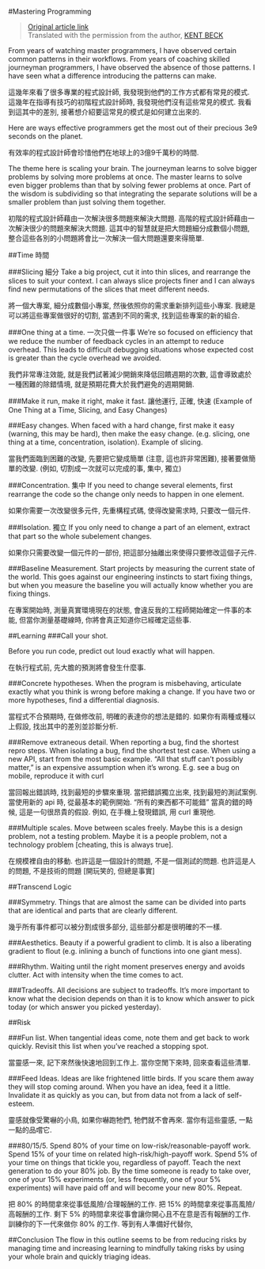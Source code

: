 #Mastering Programming
> [Original article link](https://www.facebook.com/notes/kent-beck/mastering-programming/1184427814923414)  
> Translated with the permission from the author, [KENT BECK](https://www.facebook.com/notes/kent-beck/mastering-programming/1184427814923414?comment_id=1185657178133811&comment_tracking=%7B%22tn%22%3A%22R7%22%7D)



From years of watching master programmers, I have observed certain common patterns in their workflows. From years of coaching skilled journeyman programmers, I have observed the absence of those patterns. I have seen what a difference introducing the patterns can make.

這幾年來看了很多專業的程式設計師, 我發現到他們的工作方式都有常見的模式. 這幾年在指導有技巧的初階程式設計師時, 我發現他們沒有這些常見的模式. 我看到這其中的差別, 接著想介紹要這常見的模式是如何建立出來的.

Here are ways effective programmers get the most out of their precious 3e9 seconds on the planet.

有效率的程式設計師會珍惜他們在地球上的3億9千萬秒的時間.

The theme here is scaling your brain. The journeyman learns to solve bigger problems by solving more problems at once. The master learns to solve even bigger problems than that by solving fewer problems at once. Part of the wisdom is subdividing so that integrating the separate solutions will be a smaller problem than just solving them together.

初階的程式設計師藉由一次解決很多問題來解決大問題. 高階的程式設計師藉由一次解決很少的問題來解決大問題. 這其中的智慧就是把大問題細分成數個小問題, 整合這些各別的小問題將會比一次解決一個大問題還要來得簡單.

##Time 時間

###Slicing 細分
Take a big project, cut it into thin slices, and rearrange the slices to suit your context. I can always slice projects finer and I can always find new permutations of the slices that meet different needs.

將一個大專案, 細分成數個小專案, 然後依照你的需求重新排列這些小專案. 我總是可以將這些專案做很好的切割, 當遇到不同的需求, 找到這些專案的新的組合.

###One thing at a time. 一次只做一件事
We’re so focused on efficiency that we reduce the number of feedback cycles in an attempt to reduce overhead. This leads to difficult debugging situations whose expected cost is greater than the cycle overhead we avoided.

我們非常專注效能, 就是我們試著減少開銷來降低回饋週期的次數, 這會導致處於一種困難的除錯情境, 就是預期花費大於我們避免的週期開銷.

###Make it run, make it right, make it fast. 讓他運行, 正確, 快速
(Example of One Thing at a Time, Slicing, and Easy Changes)


###Easy changes. 
When faced with a hard change, first make it easy (warning, this may be hard), then make the easy change. (e.g. slicing, one thing at a time, concentration, isolation). Example of slicing.

當我們面臨到困難的改變, 先要把它變成簡單 (注意, 這也許非常困難), 接著要做簡單的改變. (例如, 切割成一次就可以完成的事, 集中, 獨立)

###Concentration. 集中
If you need to change several elements, first rearrange the code so the change only needs to happen in one element.

如果你需要一次改變很多元件, 先重構程式碼, 使得改變需求時, 只要改一個元件.

###Isolation. 獨立
If you only need to change a part of an element, extract that part so the whole subelement changes.

如果你只需要改變一個元件的一部份, 把這部分抽離出來使得只要修改這個子元件.

###Baseline Measurement. 
Start projects by measuring the current state of the world. This goes against our engineering instincts to start fixing things, but when you measure the baseline you will actually know whether you are fixing things.

在專案開始時, 測量真實環境現在的狀態, 會違反我的工程師開始確定一件事的本能, 但當你測量基礎線時, 你將會真正知道你已經確定這些事.

##Learning
###Call your shot. 

Before you run code, predict out loud exactly what will happen.

在執行程式前, 先大膽的預測將會發生什麼事.

###Concrete hypotheses.
When the program is misbehaving, articulate exactly what you think is wrong before making a change. If you have two or more hypotheses, find a differential diagnosis.

當程式不合預期時, 在做修改前, 明確的表達你的想法是錯的. 如果你有兩種或種以上假設, 找出其中的差別並診斷分析.


###Remove extraneous detail.
When reporting a bug, find the shortest repro steps. When isolating a bug, find the shortest test case. When using a new API, start from the most basic example. “All that stuff can’t possibly matter,” is an expensive assumption when it’s wrong.
E.g. see a bug on mobile, reproduce it with curl

當回報出錯誤時, 找到最短的步驟來重現. 當把錯誤獨立出來, 找到最短的測試案例. 當使用新的 api 時, 從最基本的範例開始. “所有的東西都不可能錯” 當真的錯的時候, 這是一句很昂貴的假設.
例如, 在手機上發現錯誤, 用 curl 重現他.

###Multiple scales. 
Move between scales freely. Maybe this is a design problem, not a testing problem. Maybe it is a people problem, not a technology problem [cheating, this is always true].

在規模裡自由的移動. 也許這是一個設計的問題, 不是一個測試的問題. 也許這是人的問題, 不是技術的問題 [開玩笑的, 但總是事實]

##Transcend Logic

###Symmetry. 
Things that are almost the same can be divided into parts that are identical and parts that are clearly different.

幾乎所有事件都可以被分割成很多部分, 這些部分都是很明確的不一樣.


###Aesthetics. 
Beauty if a powerful gradient to climb. It is also a liberating gradient to flout (e.g. inlining a bunch of functions into one giant mess).


###Rhythm. 
Waiting until the right moment preserves energy and avoids clutter. Act with intensity when the time comes to act.


###Tradeoffs. 
All decisions are subject to tradeoffs. It’s more important to know what the decision depends on than it is to know which answer to pick today (or which answer you picked yesterday).


##Risk

###Fun list. 
When tangential ideas come, note them and get back to work quickly. Revisit this list when you’ve reached a stopping spot.

當靈感一來, 記下來然後快速地回到工作上. 當你空閒下來時, 回來查看這些清單.

###Feed Ideas.
Ideas are like frightened little birds. If you scare them away they will stop coming around. When you have an idea, feed it a little. Invalidate it as quickly as you can, but from data not from a lack of self-esteem.

靈感就像受驚嚇的小鳥, 如果你嚇跑牠們, 牠們就不會再來. 當你有這些靈感, 一點一點的品嚐它. 

###80/15/5. 
Spend 80% of your time on low-risk/reasonable-payoff work. Spend 15% of your time on related high-risk/high-payoff work. Spend 5% of your time on things that tickle you, regardless of payoff. Teach the next generation to do your 80% job. By the time someone is ready to take over, one of your 15% experiments (or, less frequently, one of your 5% experiments) will have paid off and will become your new 80%. Repeat.

把 80% 的時間拿來從事低風險/合理報酬的工作. 把 15% 的時間拿來從事高風險/高報酬的工作. 剩下 5% 的時間拿來從事會讓你開心且不在意是否有報酬的工作. 訓練你的下一代來做你 80% 的工作. 等到有人準備好代替你, 

##Conclusion
The flow in this outline seems to be from reducing risks by managing time and increasing learning to mindfully taking risks by using your whole brain and quickly triaging ideas.
